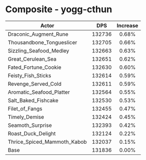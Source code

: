 # Composite - yogg-cthun
| Actor | DPS | Increase |
|---|:---:|:---:|
|Draconic_Augment_Rune|132736|0.68%|
|Thousandbone_Tongueslicer|132705|0.66%|
|Sizzling_Seafood_Medley|132663|0.63%|
|Great_Cerulean_Sea|132651|0.62%|
|Fated_Fortune_Cookie|132630|0.60%|
|Feisty_Fish_Sticks|132614|0.59%|
|Revenge_Served_Cold|132611|0.59%|
|Aromatic_Seafood_Platter|132564|0.55%|
|Salt_Baked_Fishcake|132530|0.53%|
|Filet_of_Fangs|132455|0.47%|
|Timely_Demise|132424|0.45%|
|Seamoth_Surprise|132393|0.42%|
|Roast_Duck_Delight|132124|0.22%|
|Thrice_Spiced_Mammoth_Kabob|132037|0.15%|
|Base|131836|0.00%|
